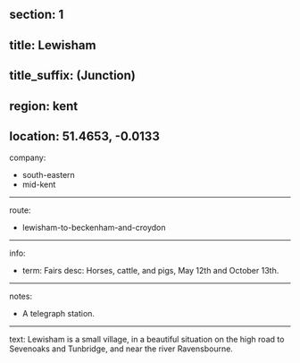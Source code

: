 section: 1
----
title: Lewisham
----
title_suffix: (Junction)
----
region: kent
----
location: 51.4653, -0.0133
----
company:
- south-eastern
- mid-kent
----
route:
- lewisham-to-beckenham-and-croydon
----
info:
- term: Fairs
  desc: Horses, cattle, and pigs, May 12th and October 13th.
----
notes:
- A telegraph station.
----
text: Lewisham is a small village, in a beautiful situation on the high road to Sevenoaks and Tunbridge, and near the river Ravensbourne.
